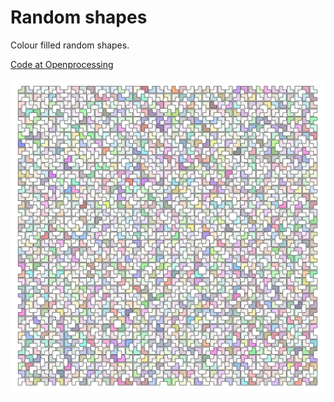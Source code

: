 # Random shapes

Colour filled random shapes.

[Code at Openprocessing](https://openprocessing.org/sketch/1507468)

![Example](example.png)

